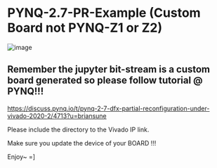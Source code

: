 # PYNQ-2.7-PR-Example (Custom Board not PYNQ-Z1 or Z2)

![image](https://user-images.githubusercontent.com/29487339/192999015-2f7dbbcf-b278-4093-8b8c-a4d26b7a25fe.png)

## Remember the jupyter bit-stream is a custom board generated so please follow tutorial @ PYNQ!!!

https://discuss.pynq.io/t/pynq-2-7-dfx-partial-reconfiguration-under-vivado-2020-2/4713?u=briansune

Please include the directory to the Vivado IP link.

Make sure you update the device of your BOARD !!!

Enjoy~ =]
